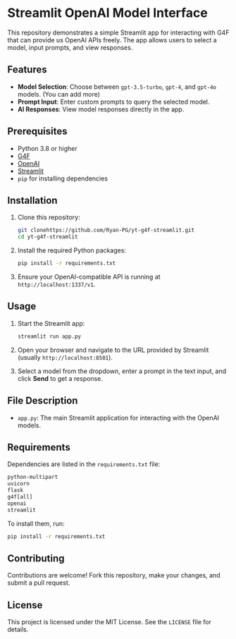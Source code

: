 # Streamlit OpenAI Model Interface

This repository demonstrates a simple Streamlit app for interacting with G4F that can provide us OpenAI APIs freely. The app allows users to select a model, input prompts, and view responses.

## Features

- **Model Selection**: Choose between `gpt-3.5-turbo`, `gpt-4`, and `gpt-4o` models. (You can add more)
- **Prompt Input**: Enter custom prompts to query the selected model.
- **AI Responses**: View model responses directly in the app.

## Prerequisites

- Python 3.8 or higher
- [G4F](https://pypi.org/project/g4f/)
- [OpenAI](https://pypi.org/project/openai/0.26.5/)
- [Streamlit](https://streamlit.io/)
- `pip` for installing dependencies

## Installation

1. Clone this repository:
   ```bash
   git clonehttps://github.com/Ryan-PG/yt-g4f-streamlit.git
   cd yt-g4f-streamlit
   ```

2. Install the required Python packages:
   ```bash
   pip install -r requirements.txt
   ```

3. Ensure your OpenAI-compatible API is running at `http://localhost:1337/v1`.

## Usage

1. Start the Streamlit app:
   ```bash
   streamlit run app.py
   ```

2. Open your browser and navigate to the URL provided by Streamlit (usually `http://localhost:8501`).

3. Select a model from the dropdown, enter a prompt in the text input, and click **Send** to get a response.

## File Description

- `app.py`: The main Streamlit application for interacting with the OpenAI models.

## Requirements

Dependencies are listed in the `requirements.txt` file:
```txt
python-multipart
uvicorn
flask
g4f[all]
openai
streamlit
```

To install them, run:
```bash
pip install -r requirements.txt
```

## Contributing

Contributions are welcome! Fork this repository, make your changes, and submit a pull request.

## License

This project is licensed under the MIT License. See the `LICENSE` file for details.
